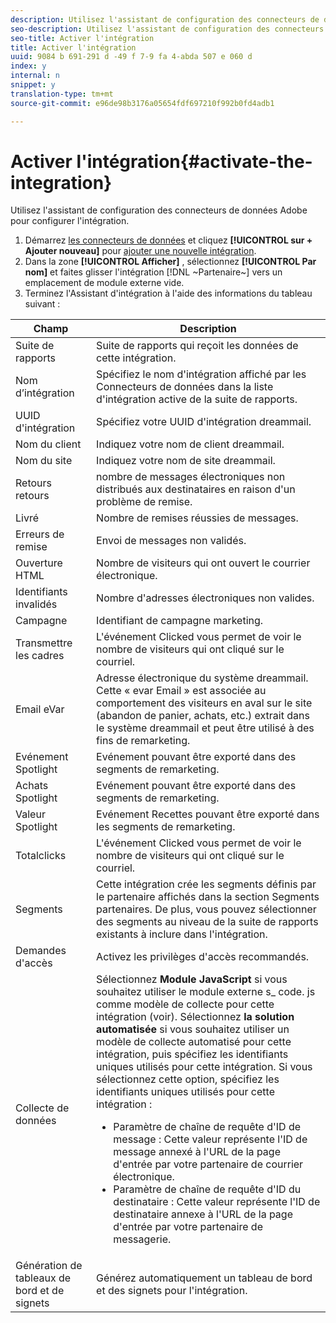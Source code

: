 ```yaml
---
description: Utilisez l'assistant de configuration des connecteurs de données Adobe pour configurer l'intégration.
seo-description: Utilisez l'assistant de configuration des connecteurs de données Adobe pour configurer l'intégration.
seo-title: Activer l'intégration
title: Activer l'intégration
uuid: 9084 b 691-291 d -49 f 7-9 fa 4-abda 507 e 060 d
index: y
internal: n
snippet: y
translation-type: tm+mt
source-git-commit: e96de98b3176a05654fdf697210f992b0fd4adb1

---
```



# Activer l'intégration{#activate-the-integration}

Utilisez l'assistant de configuration des connecteurs de données Adobe pour configurer l'intégration.

1. Démarrez [les connecteurs de données](https://marketing.adobe.com/resources/help/en_US/genesis/c_overview.html) et cliquez **[!UICONTROL sur + Ajouter nouveau]** pour [ajouter une nouvelle intégration](https://marketing.adobe.com/resources/help/en_US/genesis/t_add_integration.html).
1. Dans la zone **[!UICONTROL Afficher]** , sélectionnez **[!UICONTROL Par nom]** et faites glisser l'intégration [!DNL ~Partenaire~] vers un emplacement de module externe vide.
1. Terminez l'Assistant d'intégration à l'aide des informations du tableau suivant :

| Champ | Description |
|--- |--- |
| Suite de rapports | Suite de rapports qui reçoit les données de cette intégration. |
| Nom d’intégration | Spécifiez le nom d'intégration affiché par les Connecteurs de données dans la liste d'intégration active de la suite de rapports. |
| UUID d'intégration | Spécifiez votre UUID d'intégration dreammail. |
| Nom du client | Indiquez votre nom de client dreammail. |
| Nom du site | Indiquez votre nom de site dreammail. |
| Retours retours | nombre de messages électroniques non distribués aux destinataires en raison d'un problème de remise. |
| Livré | Nombre de remises réussies de messages. |
| Erreurs de remise | Envoi de messages non validés. |
| Ouverture HTML | Nombre de visiteurs qui ont ouvert le courrier électronique. |
| Identifiants invalidés | Nombre d'adresses électroniques non valides. |
| Campagne | Identifiant de campagne marketing. |
| Transmettre les cadres | L'événement Clicked vous permet de voir le nombre de visiteurs qui ont cliqué sur le courriel. |
| Email eVar | Adresse électronique du système dreammail. Cette « evar Email » est associée au comportement des visiteurs en aval sur le site (abandon de panier, achats, etc.) extrait dans le système dreammail et peut être utilisé à des fins de remarketing. |
| Evénement Spotlight | Evénement pouvant être exporté dans des segments de remarketing. |
| Achats Spotlight | Evénement pouvant être exporté dans des segments de remarketing. |
| Valeur Spotlight | Evénement Recettes pouvant être exporté dans les segments de remarketing. |
| Totalclicks | L'événement Clicked vous permet de voir le nombre de visiteurs qui ont cliqué sur le courriel. |
| Segments | Cette intégration crée les segments définis par le partenaire affichés dans la section Segments partenaires. De plus, vous pouvez sélectionner des segments au niveau de la suite de rapports existants à inclure dans l'intégration. |
| Demandes d'accès | Activez les privilèges d'accès recommandés. |
| Collecte de données | Sélectionnez **Module JavaScript** si vous souhaitez utiliser le module externe s_ code. js comme modèle de collecte pour cette intégration (voir). Sélectionnez **la solution automatisée** si vous souhaitez utiliser un modèle de collecte automatisé pour cette intégration, puis spécifiez les identifiants uniques utilisés pour cette intégration. Si vous sélectionnez cette option, spécifiez les identifiants uniques utilisés pour cette intégration :<ul><li>Paramètre de chaîne de requête d'ID de message : Cette valeur représente l'ID de message annexé à l'URL de la page d'entrée par votre partenaire de courrier électronique.</li><li>Paramètre de chaîne de requête d'ID du destinataire : Cette valeur représente l'ID de destinataire annexe à l'URL de la page d'entrée par votre partenaire de messagerie.</li></ul> |
| Génération de tableaux de bord et de signets | Générez automatiquement un tableau de bord et des signets pour l'intégration. |